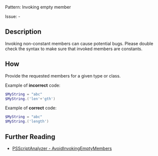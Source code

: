 Pattern: Invoking empty member

Issue: -

## Description

Invoking non-constant members can cause potential bugs. Please double check the syntax to make sure that invoked members are constants.

## How

Provide the requested members for a given type or class.

Example of **incorrect** code:

``` PowerShell
$MyString = "abc"
$MyString.('len'+'gth')
```

Example of **correct** code:

``` PowerShell
$MyString = "abc"
$MyString.('length')
```

## Further Reading

* [PSScriptAnalyzer - AvoidInvokingEmptyMembers](https://github.com/PowerShell/PSScriptAnalyzer/tree/master/docs/Rules/AvoidInvokingEmptyMembers.md)
